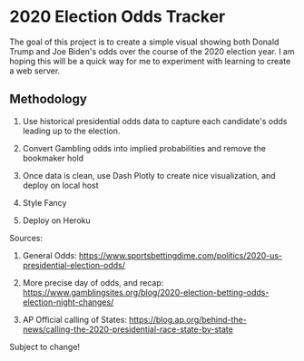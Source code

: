 # 2020 Election Odds Tracker
The goal of this project is to create a simple visual showing both Donald Trump and Joe Biden's odds over the course of the 2020 election year. I am hoping this will be a quick way for me to experiment with learning to create a web server.

## Methodology

1. Use historical presidential odds data to capture each candidate's odds leading up to the election.

2. Convert Gambling odds into implied probabilities and remove the bookmaker hold

3. Once data is clean, use Dash Plotly to create nice visualization, and deploy on local host

4. Style Fancy 

5. Deploy on Heroku

Sources:
1. General Odds: https://www.sportsbettingdime.com/politics/2020-us-presidential-election-odds/

2. More precise day of odds, and recap: https://www.gamblingsites.org/blog/2020-election-betting-odds-election-night-changes/ 

3. AP Official calling of States: https://blog.ap.org/behind-the-news/calling-the-2020-presidential-race-state-by-state 

Subject to change!
